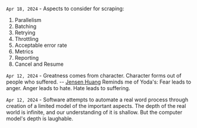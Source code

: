 `Apr 18, 2024` - Aspects to consider for scraping:
1. Parallelism
2. Batching
3. Retrying
4. Throttling
5. Acceptable error rate
6. Metrics
7. Reporting
8. Cancel and Resume

`Apr 12, 2024` - Greatness comes from character. Character forms out of people who suffered. -- [Jensen Huang](https://www.youtube.com/watch?v=4CHEZua7raE)
Reminds me of Yoda's: Fear leads to anger. Anger leads to hate. Hate leads to suffering.

`Apr 12, 2024` - Software attempts to automate a real word process through creation of a limited model of the important aspects.
The depth of the real world is infinite, and our understanding of it is shallow.
But the computer model's depth is laughable.

